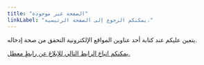 ```yaml
---
title: "الصفحة غير موجودة"
linkLabel: "يمكنكم الرجوع إلى الصفحة الرئيسية."
---
```


يتعين عليكم عند كتابة أحد عناوين المواقع الإلكترونية التحقق من صحة إدخاله.

[يمكنكم اتباع الرابط التالي للإبلاغ عن رابطٍ معطل.](https://contact-us.export.great.gov.uk/feedback/invest/)
